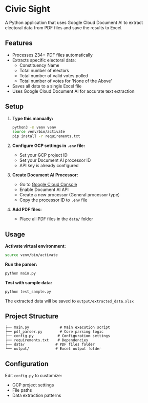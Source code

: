 # Civic Sight 

A Python application that uses Google Cloud Document AI to extract electoral data from PDF files and save the results to Excel.

## Features

- Processes 234+ PDF files automatically
- Extracts specific electoral data:
  - Constituency Name
  - Total number of electors
  - Total number of valid votes polled
  - Total number of votes for 'None of the Above'
- Saves all data to a single Excel file
- Uses Google Cloud Document AI for accurate text extraction

## Setup

1. **Type this manually:**

   ```bash
   python3 -m venv venv
   source venv/bin/activate
   pip install -r requirements.txt
   ```

2. **Configure GCP settings in `.env` file:**
   - Set your GCP project ID
   - Set your Document AI processor ID
   - API key is already configured

3. **Create Document AI Processor:**
   - Go to [Google Cloud Console](https://console.cloud.google.com)
   - Enable Document AI API
   - Create a new processor (General processor type)
   - Copy the processor ID to `.env` file

4. **Add PDF files:**
   - Place all PDF files in the `data/` folder

## Usage

**Activate virtual environment:**
```bash
source venv/bin/activate
```

**Run the parser:**
```bash
python main.py
```

**Test with sample data:**
```bash
python test_sample.py
```

The extracted data will be saved to `output/extracted_data.xlsx`

## Project Structure

```
├── main.py              # Main execution script
├── pdf_parser.py        # Core parsing logic
├── config.py           # Configuration settings
├── requirements.txt    # Dependencies
├── data/              # PDF files folder
└── output/            # Excel output folder
```

## Configuration

Edit `config.py` to customize:
- GCP project settings
- File paths
- Data extraction patterns